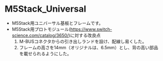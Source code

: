# M5Stack_Universal
- M5Stack用ユニバーサル基板とフレームです。
- M5Stack用プロトモジュール(https://www.switch-science.com/catalog/3650/)に対する改良点
  1. M-BUSコネクタからの引き出しランドを設け、配線し易くした。
  1. フレームの高さを14mm（オリジナルは、6.5mm）とし、背の高い部品を載せられるようにした。
